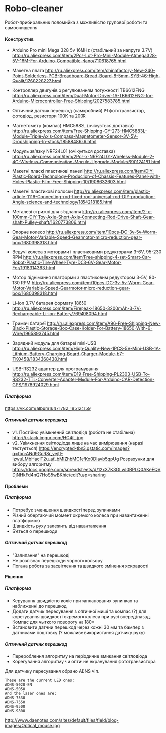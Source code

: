 # Robo-cleaner
Робот-прибиральник поломийка з можливістю групової роботи та самоочищення

#### Конструктив
* Arduino Pro mini Mega 328 5v 16MHz (стабільний за напруги 3.7V) http://ru.aliexpress.com/item/2Pcs-Lot-Pro-Mini-Module-Atmega328-5V-16M-For-Arduino-Compatible-Nano/710618765.html
* Макетна плата http://ru.aliexpress.com/item/chinafactory-New-240-Point-Solderless-PCB-Breadboard-Bread-Board-8-5mm-SYB-46-High-Qualit/1768228227.html
* Контроллер двигунів з регулюванням потужності TB6612FNG http://ru.aliexpress.com/item/Dual-Motor-Driver-1A-TB6612FNG-for-Arduino-Microcontroller-Free-Shipping/2027583785.html
* Оптичний датчик перешкод (саморобний) ІЧ фототранзистор, фотодіод, резистори 100K та 200R 
* Магнетометр (компас) HMC5883L (очікується доставка) http://ru.aliexpress.com/item/Free-Shipping-GY-273-HMC5883L-Module-Triple-Axis-Compass-Magnetometer-Sensor-3V-5V-Dropshipping-In-stock/1858848636.html
* Модуль зв’язку NRF24L01 (очікується доставка) http://ru.aliexpress.com/item/2Pcs-x-NRF24L01-Wireless-Module-2-4G-Wireless-Communication-Module-Upgrade-Module/690124181.html

* Макетні пласкі пластикові панелі http://ru.aliexpress.com/item/DIY-Plastic-Board-Technology-Production-of-Chassis-Features-Panel-with-Holes-Plastic-Film-Free-Shipping-10/1908632603.html
* Макетні пластикові полоски http://ru.aliexpress.com/item/plastic-article-1116-Connecting-rod-fixed-rod-universal-rod-DIY-production-Angle-science-and-technology/1854218185.html
* Металеві стрижні для з’єднання http://ru.aliexpress.com/item/2-x-100mm-DIY-Toy-Axle-Short-Axis-Connecting-Rod-Drive-Shaft-Gear-shaft-Pulley-shaft/1620773806.html
* Опорне колесо http://ru.aliexpress.com/item/10pcs-DC-3v-5v-Worm-Gear-Motor-Variable-Speed-Gearmotor-micro-reduction-gear-box/1680398318.html

* Ведучі колеса з моторами і пластиковими редукторами 3-6V, 95-230 RPM http://ru.aliexpress.com/item/Free-shipping-4-set-Smart-Car-Robot-Plastic-Tire-Wheel-Tyre-DC3-6V-Gear-Motor-For/1918314363.html
* Мотор піднімання платформи з пластиковим редуктором 3-5V, 80-130 RPM http://ru.aliexpress.com/item/10pcs-DC-3v-5v-Worm-Gear-Motor-Variable-Speed-Gearmotor-micro-reduction-gear-box/1680398318.html
* Li-ion 3.7V батарея формату 18650 http://ru.aliexpress.com/item/Firepeak-18650-3200mAh-3-7V-Rechargeable-Li-ion-Battery/769408094.html
* Тримач батареї http://ru.aliexpress.com/item/A96-Free-Shipping-New-Black-Plastic-Storage-Box-Case-Holder-For-Battery-18650-With-6-Wire/1965893745.html
* Зарядний модуль для батареї mini-USB http://ru.aliexpress.com/item/High-Quality-New-1PCS-5V-Mini-USB-1A-Lithium-Battery-Charging-Board-Charger-Module-b7-TK0458/1834368438.html
* USB-RS232 адаптер для програмування http://ru.aliexpress.com/item/D19-Free-Shipping-PL2303-USB-To-RS232-TTL-Converter-Adapter-Module-For-Arduino-CAR-Detection-GPS/1978924029.html

##### Платформа
https://vk.com/album16471782_185124159

##### Оптичний датчик перешкод
* v1. Постійно увімкнений світлодіод (робота не стабільна) http://i.stack.imgur.com/HC4iL.jpg 
* v2. Увімкнення світлодіода лише на час вимірювання (наразі тестується) https://encrypted-tbn3.gstatic.com/images?q=tbn:ANd9GcR8r_yejtI-IzwuLMbHaclT2u_af_bMlZhbMC1efKo0DIavb5qpUg
Розрахунки для вибору алгоритму https://docs.google.com/spreadsheets/d/12xX7K3GLwI0BPLQ0AKeEQVDjNHkFd4nQ7HoS5wBKhic/edit?usp=sharing


#### Проблеми
##### Платформа
* Потребує зменшення швидкості перед зупинками
* Різний обертаючий момент окремого колеса при навантаженні платформою
* Швидкість руху залежить від навантаження
* Б’ється о перешкоди

##### Оптичний датчик перешкод
* "Залипання" на перешкоді
* Не розпізнає перешкоди чорного кольору
* Погана робота за засвітлення та швидкого змінення яскравості

#### Рішення 
##### Платформа
* Керування швидкістю коліс при запланованих зупинках та наближенні до перешкод
* Додати датчик пересування з оптичної миші та компас (?) для корегування швидкості окремого колеса при русі вперед/назад. Компас для чыткого повороту на 180*
* Встановити датчии перешкод через кожні 30 мм та бампер з датчиками поштовху (? можливе використання датчику руху)

##### Оптичний датчик перешкод
* Перероблення алгоритму на періодичне вмикання світлодіода
* Корегування алгоритму чи оптичне екранування фототранзистора

Для датчику пересування обрано ADNS чіп.
```
These are the current LED ones:
ADNS-5020-EN
ADNS-5050
And the laser ones are:
ADNS-7530
ADNS-7550
ADNS-9500
ADNS-9800
```
http://www.daenotes.com/sites/default/files/field/blog-images/Optical_mouse.jpg
